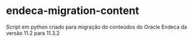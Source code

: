 # endeca-migration-content

Script em python criado para migração do conteúdos do Oracle Endeca da versão 11.2 para 11.3.2 
